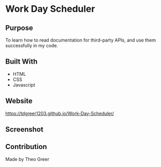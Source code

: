 # Work Day Scheduler
 
## Purpose

To learn how to read documentation for third-party APIs, and use them successfully in my code. 

## Built With

* HTML
* CSS
* Javascript

## Website

https://tdgreer1203.github.io/Work-Day-Scheduler/

## Screenshot



## Contribution

Made by Theo Greer
